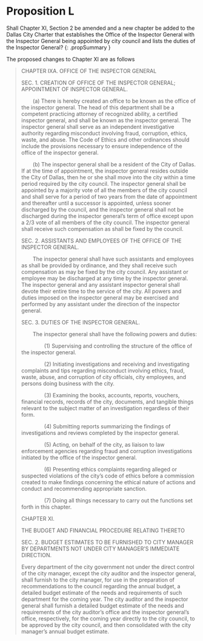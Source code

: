 # Proposition L

Shall Chapter XI, Section 2 be amended and a new chapter be added to the Dallas City Charter that establishes the Office of the Inspector General with the Inspector General being appointed by city council and lists the duties of the Inspector General? 
{: .propSummary }

The proposed changes to Chapter XI are as follows

> <span class="diffAdded">CHAPTER IXA. OFFICE OF THE INSPECTOR GENERAL</span>
>
> <span class="diffAdded">SEC. 1. CREATION OF OFFICE OF THE INSPECTOR GENERAL; APPOINTMENT OF INSPECTOR GENERAL.</span>
>
> <span style="display:inline-block; width: 30px;"></span><span class="diffAdded">(a) There is hereby created an office to be known as the office of the inspector general.  The head of this department shall be a competent practicing attorney of recognized ability, a certified inspector general, and shall be known as the inspector general. The inspector general shall serve as an independent investigative authority regarding misconduct involving fraud, corruption, ethics, waste, and abuse. The Code of Ethics and other ordinances should include the provisions necessary to ensure independence of the office of the inspector general.</span>
>
> <span style="display:inline-block; width: 30px;"></span><span class="diffAdded">(b) The inspector general shall be a resident of the City of Dallas. If at the time of appointment, the inspector general resides outside the City of Dallas, then he or she shall move into the city within a time period required by the city council. The inspector general shall be appointed by a majority vote of all the members of the city council and shall serve for a period of two years from the date of appointment and thereafter until a successor is appointed, unless sooner discharged by the council, and the inspector general shall not be discharged during the inspector general’s term of office except upon a 2/3 vote of all members of the city council. The inspector general shall receive such compensation as shall be fixed by the council.</span>
>
> <span class="diffAdded">SEC. 2. ASSISTANTS AND EMPLOYEES OF THE OFFICE OF THE INSPECTOR GENERAL.</span>
>
> <span style="display:inline-block; width: 30px;"></span><span class="diffAdded">The inspector general shall have such assistants and employees as shall be provided by ordinance, and they shall receive such compensation as may be fixed by the city council. Any assistant or employee may be discharged at any time by the inspector general. The inspector general and any assistant inspector general shall devote their entire time to the service of the city. All powers and duties imposed on the inspector general may be exercised and performed by any assistant under the direction of the inspector general.</span>
>
> <span class="diffAdded">SEC. 3. DUTIES OF THE INSPECTOR GENERAL.</span>
>
> <span style="display:inline-block; width: 30px;"></span><span class="diffAdded">The inspector general shall have the following powers and duties:</span>
>
> <span style="display:inline-block; width: 60px;"></span><span class="diffAdded">(1) Supervising and controlling the structure of the office of the inspector general.</span>
>
> <span style="display:inline-block; width: 60px;"></span><span class="diffAdded">(2) Initiating investigations and receiving and investigating complaints and tips regarding misconduct involving ethics, fraud, waste, abuse, and corruption of city officials, city employees, and persons doing business with the city.</span>
>
> <span style="display:inline-block; width: 60px;"></span><span class="diffAdded">(3) Examining the books, accounts, reports, vouchers, financial records, records of the city, documents, and tangible things relevant to the subject matter of an investigation regardless of their form.</span>
>
> <span style="display:inline-block; width: 60px;"></span><span class="diffAdded">(4) Submitting reports summarizing the findings of investigations and reviews completed by the inspector general.</span>
>
> <span style="display:inline-block; width: 60px;"></span><span class="diffAdded">(5) Acting, on behalf of the city, as liaison to law enforcement agencies regarding fraud and corruption investigations initiated by the office of the inspector general.</span>
>
> <span style="display:inline-block; width: 60px;"></span><span class="diffAdded">(6) Presenting ethics complaints regarding alleged or suspected violations of the city’s code of ethics before a commission created to make findings concerning the ethical nature of actions and conduct and recommending appropriate sanction.</span>
>
> <span style="display:inline-block; width: 60px;"></span><span class="diffAdded">(7) Doing all things necessary to carry out the functions set forth in this chapter.</span>
>
> CHAPTER XI.
> 
> THE BUDGET AND FINANCIAL PROCEDURE RELATING THERETO
>
> SEC. 2. BUDGET ESTIMATES TO BE FURNISHED TO CITY MANAGER BY DEPARTMENTS NOT UNDER CITY MANAGER’S IMMEDIATE DIRECTION.
>
> Every department of the city government not under the direct control of the city manager, except the city auditor <span class="diffAdded">and the inspector general,</span> shall furnish to the city manager, for use in the preparation of recommendations to the council regarding the annual budget, a detailed budget estimate of the needs and requirements of such department for the coming year. The city auditor <span class="diffAdded">and the inspector general</span> shall furnish a detailed budget estimate of the needs and requirements of the city auditor’s office <span class="diffAdded">and the inspector general’s office, respectively,</span> for the coming year directly to the city council, to be approved by the city council, and then consolidated with the city manager’s annual budget estimate.  
